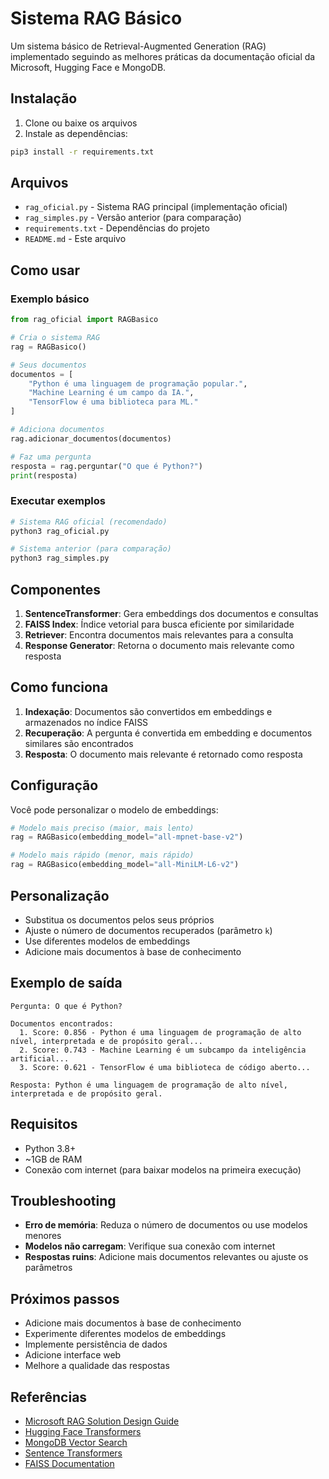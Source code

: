 # Sistema RAG Básico

Um sistema básico de Retrieval-Augmented Generation (RAG) implementado seguindo as melhores práticas da documentação oficial da Microsoft, Hugging Face e MongoDB.

## Instalação

1. Clone ou baixe os arquivos
2. Instale as dependências:

```bash
pip3 install -r requirements.txt
```

## Arquivos

- `rag_oficial.py` - Sistema RAG principal (implementação oficial)
- `rag_simples.py` - Versão anterior (para comparação)
- `requirements.txt` - Dependências do projeto
- `README.md` - Este arquivo

## Como usar

### Exemplo básico

```python
from rag_oficial import RAGBasico

# Cria o sistema RAG
rag = RAGBasico()

# Seus documentos
documentos = [
    "Python é uma linguagem de programação popular.",
    "Machine Learning é um campo da IA.",
    "TensorFlow é uma biblioteca para ML."
]

# Adiciona documentos
rag.adicionar_documentos(documentos)

# Faz uma pergunta
resposta = rag.perguntar("O que é Python?")
print(resposta)
```

### Executar exemplos

```bash
# Sistema RAG oficial (recomendado)
python3 rag_oficial.py

# Sistema anterior (para comparação)
python3 rag_simples.py
```

## Componentes

1. **SentenceTransformer**: Gera embeddings dos documentos e consultas
2. **FAISS Index**: Índice vetorial para busca eficiente por similaridade
3. **Retriever**: Encontra documentos mais relevantes para a consulta
4. **Response Generator**: Retorna o documento mais relevante como resposta

## Como funciona

1. **Indexação**: Documentos são convertidos em embeddings e armazenados no índice FAISS
2. **Recuperação**: A pergunta é convertida em embedding e documentos similares são encontrados
3. **Resposta**: O documento mais relevante é retornado como resposta

## Configuração

Você pode personalizar o modelo de embeddings:

```python
# Modelo mais preciso (maior, mais lento)
rag = RAGBasico(embedding_model="all-mpnet-base-v2")

# Modelo mais rápido (menor, mais rápido)
rag = RAGBasico(embedding_model="all-MiniLM-L6-v2")
```

## Personalização

- Substitua os documentos pelos seus próprios
- Ajuste o número de documentos recuperados (parâmetro `k`)
- Use diferentes modelos de embeddings
- Adicione mais documentos à base de conhecimento

## Exemplo de saída

```
Pergunta: O que é Python?

Documentos encontrados:
  1. Score: 0.856 - Python é uma linguagem de programação de alto nível, interpretada e de propósito geral...
  2. Score: 0.743 - Machine Learning é um subcampo da inteligência artificial...
  3. Score: 0.621 - TensorFlow é uma biblioteca de código aberto...

Resposta: Python é uma linguagem de programação de alto nível, interpretada e de propósito geral.
```

## Requisitos

- Python 3.8+
- ~1GB de RAM
- Conexão com internet (para baixar modelos na primeira execução)

## Troubleshooting

- **Erro de memória**: Reduza o número de documentos ou use modelos menores
- **Modelos não carregam**: Verifique sua conexão com internet
- **Respostas ruins**: Adicione mais documentos relevantes ou ajuste os parâmetros

## Próximos passos

- Adicione mais documentos à base de conhecimento
- Experimente diferentes modelos de embeddings
- Implemente persistência de dados
- Adicione interface web
- Melhore a qualidade das respostas

## Referências

- [Microsoft RAG Solution Design Guide](https://learn.microsoft.com/pt-br/azure/architecture/ai-ml/guide/rag/rag-solution-design-and-evaluation-guide)
- [Hugging Face Transformers](https://huggingface.co/docs/transformers)
- [MongoDB Vector Search](https://mongodb.com/pt-br/docs/atlas/atlas-vector-search/tutorials/local-rag)
- [Sentence Transformers](https://www.sbert.net/)
- [FAISS Documentation](https://faiss.ai/)
